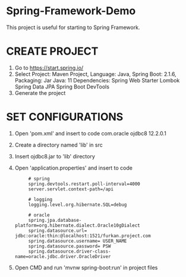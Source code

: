 # Spring-Framework-Demo
This project is useful for starting to Spring Framework.

# CREATE PROJECT #
1. Go to https://start.spring.io/
2. Select 
      Project: Maven Project, 
      Language: Java, 
      Spring Boot: 2.1.6,
      Packaging: Jar
      Java: 11
      Dependencies: Spring Web Starter
                    Lombok
                    Spring Data JPA 
                    Spring Boot DevTools
3. Generate the project

# SET CONFIGURATIONS #

1. Open 'pom.xml' and insert to code
        <dependency>
            <groupId>com.oracle</groupId>
            <artifactId>ojdbc8</artifactId>
            <version>12.2.0.1</version>
        </dependency>
    
2. Create a directory named 'lib' in src
3. Insert ojdbc8.jar to 'lib' directory
4. Open 'application.properties' and insert to code

            # spring
            spring.devtools.restart.poll-interval=4000
            server.servlet.context-path=/api

            # logging
            logging.level.org.hibernate.SQL=debug

            # oracle
            spring.jpa.database-platform=org.hibernate.dialect.Oracle10gDialect
            spring.datasource.url= jdbc:oracle:thin:@localhost:1521/furkan.project.com
            spring.datasource.username= USER_NAME
            spring.datasource.password= PSW
            spring.datasource.driver-class-name=oracle.jdbc.driver.OracleDriver
            
5. Open CMD and run 'mvnw spring-boot:run' in project files
